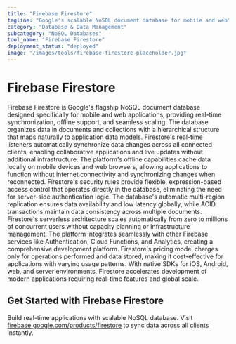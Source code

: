 ```yaml
---
title: "Firebase Firestore"
tagline: "Google's scalable NoSQL document database for mobile and web"
category: "Database & Data Management"
subcategory: "NoSQL Databases"
tool_name: "Firebase Firestore"
deployment_status: "deployed"
image: "/images/tools/firebase-firestore-placeholder.jpg"
---
```


# Firebase Firestore

Firebase Firestore is Google's flagship NoSQL document database designed specifically for mobile and web applications, providing real-time synchronization, offline support, and seamless scaling. The database organizes data in documents and collections with a hierarchical structure that maps naturally to application data models. Firestore's real-time listeners automatically synchronize data changes across all connected clients, enabling collaborative applications and live updates without additional infrastructure. The platform's offline capabilities cache data locally on mobile devices and web browsers, allowing applications to function without internet connectivity and synchronizing changes when reconnected. Firestore's security rules provide flexible, expression-based access control that operates directly in the database, eliminating the need for server-side authentication logic. The database's automatic multi-region replication ensures data availability and low latency globally, while ACID transactions maintain data consistency across multiple documents. Firestore's serverless architecture scales automatically from zero to millions of concurrent users without capacity planning or infrastructure management. The platform integrates seamlessly with other Firebase services like Authentication, Cloud Functions, and Analytics, creating a comprehensive development platform. Firestore's pricing model charges only for operations performed and data stored, making it cost-effective for applications with varying usage patterns. With native SDKs for iOS, Android, web, and server environments, Firestore accelerates development of modern applications requiring real-time features and global scale.

## Get Started with Firebase Firestore

Build real-time applications with scalable NoSQL database. Visit [firebase.google.com/products/firestore](https://firebase.google.com/products/firestore) to sync data across all clients instantly.
